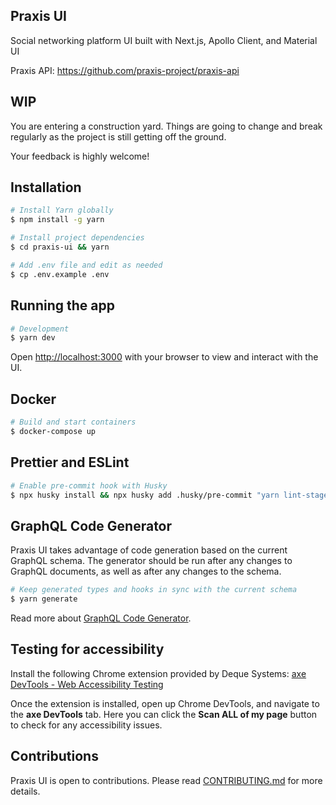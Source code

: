 ## Praxis UI

Social networking platform UI built with Next.js, Apollo Client, and Material UI

Praxis API: https://github.com/praxis-project/praxis-api

## WIP

You are entering a construction yard. Things are going to change and break regularly as the project is still getting off the ground.

Your feedback is highly welcome!

## Installation

```bash
# Install Yarn globally
$ npm install -g yarn

# Install project dependencies
$ cd praxis-ui && yarn

# Add .env file and edit as needed
$ cp .env.example .env
```

## Running the app

```bash
# Development
$ yarn dev
```

Open [http://localhost:3000](http://localhost:3000) with your browser to view and interact with the UI.

## Docker

```bash
# Build and start containers
$ docker-compose up
```

## Prettier and ESLint

```bash
# Enable pre-commit hook with Husky
$ npx husky install && npx husky add .husky/pre-commit "yarn lint-staged"
```

## GraphQL Code Generator

Praxis UI takes advantage of code generation based on the current GraphQL schema. The generator should be run after any changes to GraphQL documents, as well as after any changes to the schema.

```bash
# Keep generated types and hooks in sync with the current schema
$ yarn generate
```

Read more about [GraphQL Code Generator](https://www.the-guild.dev/graphql/codegen/docs/getting-started).

## Testing for accessibility

Install the following Chrome extension provided by Deque Systems: [axe DevTools - Web Accessibility Testing](https://chrome.google.com/webstore/detail/axe-devtools-web-accessib/lhdoppojpmngadmnindnejefpokejbdd?hl=en-US)

Once the extension is installed, open up Chrome DevTools, and navigate to the **axe DevTools** tab. Here you can click the **Scan ALL of my page** button to check for any accessibility issues.

## Contributions

Praxis UI is open to contributions. Please read [CONTRIBUTING.md](https://github.com/praxis-project/praxis-ui/blob/main/CONTRIBUTING.md) for more details.
